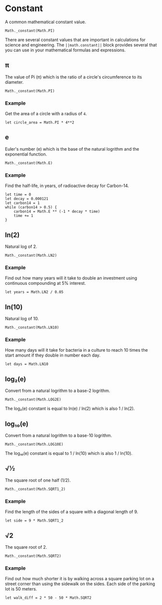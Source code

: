 # Constant

A common mathematical constant value.

```sig
Math._constant(Math.PI)
```

There are several constant values that are important in calculations for science and engineering. The ``||math.constant||`` block provides several that you can use in your mathematical formulas and expressions.

## π

The value of Pi (π) which is the ratio of a circle's circumference to its diameter.

```block
Math._constant(Math.PI)
```

### Example

Get the area of a circle with a radius of `4`.

```block
let circle_area = Math.PI * 4**2
```

## e

Euler's number (e) which is the base of the natural logrithm and the exponential function.

```block
Math._constant(Math.E)
```

### Example

Find the half-life, in years, of radioactive decay for Carbon-14.

```block
let time = 0
let decay = 0.000121
let carbon14 = 1
while (carbon14 > 0.5) {
    carbon14 = Math.E ** (-1 * decay * time)
    time += 1
}
```

## ln(2)

Natural log of 2.

```block
Math._constant(Math.LN2)
```

### Example

Find out how many years will it take to double an investment using continuous compounding at 5% interest.

```block
let years = Math.LN2 / 0.05
```

## ln(10)

Natural log of 10.

```block
Math._constant(Math.LN10)
```

### Example

How many days will it take for bacteria in a culture to reach 10 times the start amount if they double in number each day.

```block
let days = Math.LN10
```

## log₂(e)

Convert from a natural logrithm to a base-2 logrithm.

```block
Math._constant(Math.LOG2E)
```

The log₂(e) constant is equal to ln(e) / ln(2) which is also 1 / ln(2).

## log₁₀(e)

Convert from a natural logrithm to a base-10 logrithm.

```block
Math._constant(Math.LOG10E)
```

The log₁₀(e) constant is equal to 1 / ln(10) which is also 1 / ln(10).

## √½

The square root of one half (1/2).

```block
Math._constant(Math.SQRT1_2)
```

### Example

Find the length of the sides of a square with a diagonal length of 9.

```block
let side = 9 * Math.SQRT1_2
```

## √2

The square root of 2.

```block
Math._constant(Math.SQRT2)
```

### Example

Find out how much shorter it is by walking across a square parking lot on a street corner than using the sidewalk on the sides. Each side of the parking lot is 50 meters.

```block
let walk_diff = 2 * 50 - 50 * Math.SQRT2
```
